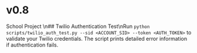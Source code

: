 # v0.8
School Project
\n## Twilio Authentication Test\nRun `python scripts/twilio_auth_test.py --sid <ACCOUNT_SID> --token <AUTH_TOKEN>` to validate your Twilio credentials. The script prints detailed error information if authentication fails.
